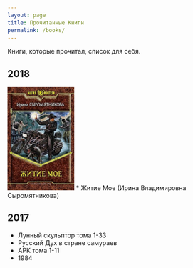 ```yaml
---
layout: page
title: Прочитанные Книги
permalink: /books/
---
```


Книги, которые прочитал, список для себя.



## 2018
<img src="/images/books-2018-1.jpeg" width="150" title="Житие мое">
* Житие Мое (Ирина Владимировна Сыромятникова)

## 2017

* Лунный скульптор тома 1-33
* Русский Дух в стране самураев
* APK тома 1-11
* 1984

